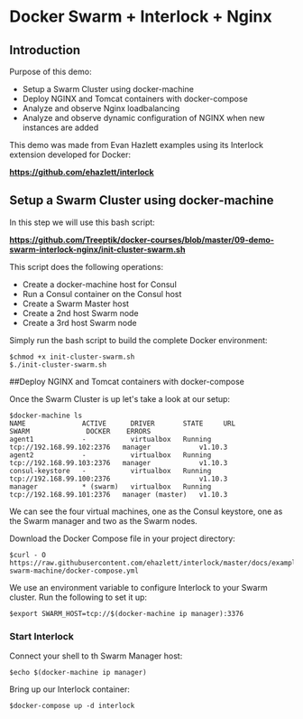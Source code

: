 # Docker Swarm + Interlock + Nginx

## Introduction

Purpose of this demo:

* Setup a Swarm Cluster using docker-machine
* Deploy NGINX and Tomcat containers with docker-compose
* Analyze and observe Nginx loadbalancing
* Analyze and observe dynamic configuration of NGINX when new instances are added

This demo was made from Evan Hazlett examples using its Interlock extension developed for Docker:

**https://github.com/ehazlett/interlock**

## Setup a Swarm Cluster using docker-machine

In this step we will use this bash script:

**https://github.com/Treeptik/docker-courses/blob/master/09-demo-swarm-interlock-nginx/init-cluster-swarm.sh**

This script does the following operations:

- Create a docker-machine host for Consul
- Run a Consul container on the Consul host
- Create a Swarm Master host
- Create a 2nd host Swarm node
- Create a 3rd host Swarm node


Simply run the bash script to build the complete Docker environment:

```{r, engine='bash', count_lines}
$chmod +x init-cluster-swarm.sh
$./init-cluster-swarm.sh
```
##Deploy NGINX and Tomcat containers with docker-compose

Once the Swarm Cluster is up let's take a look at our setup:

```{r, engine='bash', count_lines}
$docker-machine ls
NAME              ACTIVE      DRIVER       STATE     URL                         SWARM              DOCKER    ERRORS
agent1            -           virtualbox   Running   tcp://192.168.99.102:2376   manager            v1.10.3   
agent2            -           virtualbox   Running   tcp://192.168.99.103:2376   manager            v1.10.3   
consul-keystore   -           virtualbox   Running   tcp://192.168.99.100:2376                      v1.10.3   
manager           * (swarm)   virtualbox   Running   tcp://192.168.99.101:2376   manager (master)   v1.10.3
```

We can see the four virtual machines, one as the Consul keystore, one as the Swarm manager and two as the Swarm nodes.

Download the Docker Compose file in your project directory:

```{r, engine='bash', count_lines}
$curl - O https://raw.githubusercontent.com/ehazlett/interlock/master/docs/examples/nginx-swarm-machine/docker-compose.yml
```
We use an environment variable to configure Interlock to your Swarm cluster. Run the following to set it up:

```{r, engine='bash', count_lines}
$export SWARM_HOST=tcp://$(docker-machine ip manager):3376
```

### Start Interlock

Connect your shell to th Swarm Manager host:

```{r, engine='bash', count_lines}
$echo $(docker-machine ip manager)
```

Bring up our Interlock container:

```{r, engine='bash', count_lines}
$docker-compose up -d interlock
```

